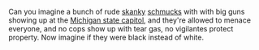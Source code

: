 Can you imagine a bunch of rude <a href="https://www.urbandictionary.com/define.php?term=skanky">skanky</a> <a href="https://en.wikipedia.org/wiki/Trailer_trash">schmucks</a> with with big guns showing up at the <a href="https://www.mlive.com/public-interest/2020/09/1000-open-carry-gun-activists-converge-on-michigan-capitol-lawn.html">Michigan state capitol</a>, and they're allowed to menace everyone, and no cops show up with tear gas, no vigilantes protect property. Now imagine if they were black instead of white.
